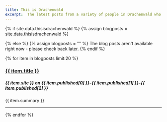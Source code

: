 ```yaml
---
title: This is Drachenwald
excerpt:  The latest posts from a variety of people in Drachenwald who are skilled in different arts, practices, or areas of study.
---
```

{% if site.data.thisisdrachenwald %}
  {% assign blogposts = site.data.thisisdrachenwald %}

{% else %}
  {% assign blogposts = "" %}
  The blog posts aren't available right now - please check back later.
{% endif %}

{% for item in blogposts limit:20 %}
<h3><a href="{{ item.link }}">{{ item.title }}</a></h3>
<h5><em>{{ item.site }} on {{ item.published[0] }}-{{ item.published[1] }}-{{ item.published[2] }}</em></h5>
<p>{{ item.summary }}</p>
<hr>
{% endfor %}

